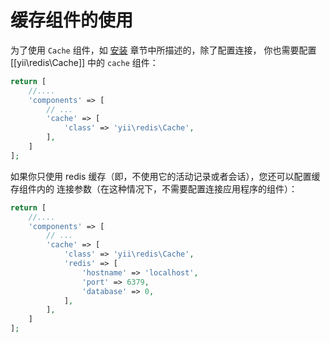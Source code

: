 缓存组件的使用
=========================

为了使用 `Cache` 组件，如 [安装](installation.md) 章节中所描述的，除了配置连接，
你也需要配置 [[yii\redis\Cache]] 中的 `cache` 组件：

```php
return [
    //....
    'components' => [
        // ...
        'cache' => [
            'class' => 'yii\redis\Cache',
        ],
    ]
];
```

如果你只使用 redis 缓存（即，不使用它的活动记录或者会话），您还可以配置缓存组件内的
连接参数（在这种情况下，不需要配置连接应用程序的组件）：

```php
return [
    //....
    'components' => [
        // ...
        'cache' => [
            'class' => 'yii\redis\Cache',
            'redis' => [
                'hostname' => 'localhost',
                'port' => 6379,
                'database' => 0,
            ],
        ],
    ]
];
```
